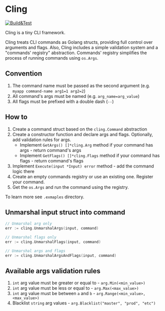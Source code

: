 # Cling

[![Build&Test](https://github.com/mihai-valentin/cling/actions/workflows/test.yml/badge.svg)](https://github.com/mihai-valentin/cling/actions/workflows/test.yml)

Cling is a tiny CLI framework.

Cling treats CLI commands as Golang structs, providing full control over arguments and flags.
Also, Cling includes a simple validation system and a "commands' registry" abstraction.
Commands' registry simplifies the process of running commands using `os.Args`.

## Convention

1. The command name must be passed as the second argument (e.g. `myapp command-name arg1=1 arg2=2`)
2. All command's args must be named (e.g. `arg_name=arg_value`)
3. All flags must be prefixed with a double dash (`--`)

## How to

1. Create a command struct based on the `cling.Command` abstraction
2. Create a constructor function and declare args and flags. Optionally, add validation rules for args.
   * Implement `GetArgs() []*cling.Arg` method if your command has args - return command's args
   * Implement `GetFlags() []*cling.Flags` method if your command has flags - return command's flags
3. Implement `Execute(input *Input) error` method - add the command logic there
4. Create an empty commands registry or use an existing one. Register your command.
5. Get the `os.Args` and run the command using the registry.

To learn more see `.exmaples` directory.

## Unmarshal input struct into command

```go
// Unmarshal arg only
err := cling.UnmarshalArgs(input, command)

// Unmarshal flags only
err := cling.UnmarshalFlags(input, command)

// Unmarshal args and flags
err := cling.UnmarshalArgsAndFlags(input, command)
```

## Available args validation rules

1. `int` arg value must be greater or equal to - `arg.Min(<min_value>)`
2. `int` arg value must be less or equal to - `arg.Max(<max_value>)`
3. `int` arg value must be between `a` and `b` - `arg.Range(<min_value>, <max_value>)`
4. Blacklist `string` arg values - `arg.Blacklist("master", "prod", "etc")`
